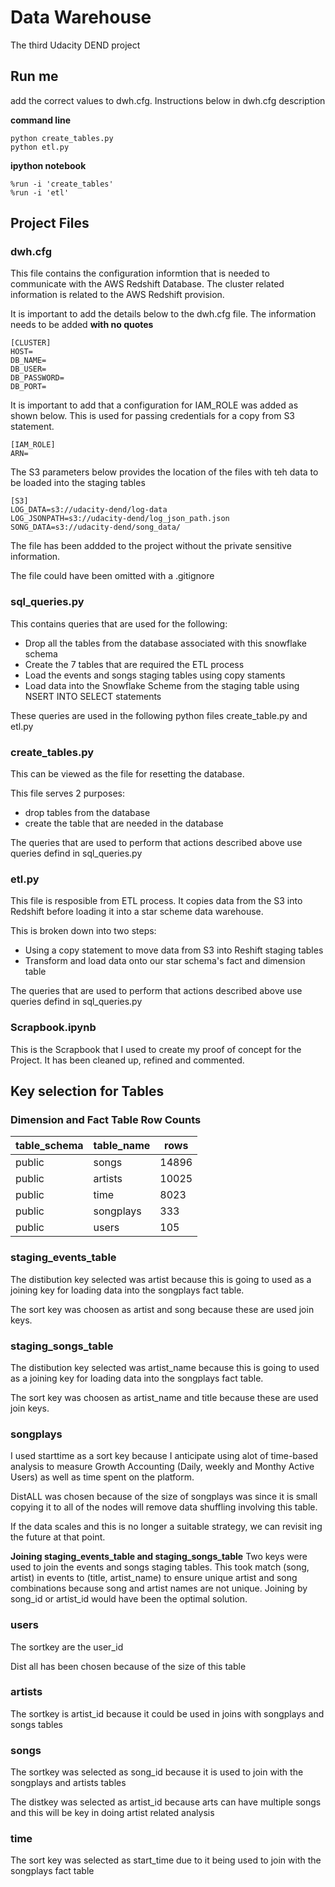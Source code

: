 # Data Warehouse

The third Udacity DEND project


## Run me 

add the correct values to dwh.cfg. Instructions below in dwh.cfg description

**command line**
```
python create_tables.py
python etl.py
```

**ipython notebook**
```
%run -i 'create_tables'
%run -i 'etl'
```

## Project Files

### dwh.cfg

This file contains the configuration informtion that is needed to communicate with the AWS Redshift Database. The cluster related information is related to the AWS Redshift provision. 

It is important to add the details below to the dwh.cfg file. The information needs to be added **with no quotes**

```
[CLUSTER]
HOST=
DB_NAME=
DB_USER=
DB_PASSWORD=
DB_PORT=
```
It is important to add that a configuration for IAM_ROLE was added as shown below. This is used for passing credentials for a copy from S3 statement.

```
[IAM_ROLE]
ARN=
```

The S3 parameters below provides the location of the files with teh data to be loaded into the staging tables 

```
[S3]
LOG_DATA=s3://udacity-dend/log-data
LOG_JSONPATH=s3://udacity-dend/log_json_path.json
SONG_DATA=s3://udacity-dend/song_data/
```

The file has been addded to the project without the private sensitive information. 

The file could have been omitted with a .gitignore


### sql_queries.py

This contains queries that are used for the following: 
* Drop all the tables from the database associated with this snowflake schema
* Create the 7 tables that are required the ETL process
* Load the events and songs staging tables using copy staments
* Load data into the Snowflake Scheme from the staging table using NSERT INTO SELECT statements

These queries are used in the following python files create_table.py and etl.py


### create_tables.py

This can be viewed as the file for resetting the database. 

This file serves 2 purposes:
* drop tables from the database
* create the table that are needed in the database 

The queries that are used to perform that actions described above use queries defind in sql_queries.py


### etl.py

This file is resposible from ETL process. It copies data from the S3 into Redshift before loading it into a star scheme data warehouse. 

This is broken down into two steps:
* Using a copy statement to move data from S3 into Reshift staging tables
* Transform and load data onto our star schema's fact and dimension table

The queries that are used to perform that actions described above use queries defind in sql_queries.py


### Scrapbook.ipynb

This is the Scrapbook that I used to create my proof of concept for the Project. It has been cleaned up, refined and commented. 


## Key selection for Tables


### Dimension and Fact Table Row Counts

table_schema|table_name|rows
--- | --- | ---
public|songs|14896
public|artists|10025
public|time|8023
public|songplays|333
public|users|105



### staging_events_table

The distibution key selected was artist because this is going to used as a joining key for loading data into the songplays fact table.

The sort key was choosen as artist and song because these are used join keys. 

### staging_songs_table

The distibution key selected was artist_name because this is going to used as a joining key for loading data into the songplays fact table.

The sort key was choosen as artist_name and title because these are used join keys. 

### songplays

I used starttime as a sort key because I anticipate using alot of time-based analysis to measure Growth Accounting (Daily, weekly and Monthy Active Users) as well as time spent on the platform.

DistALL was chosen because of the size of songplays was since it is small copying it to all of the nodes will remove data shuffling involving this table.

If the data scales and this is no longer a suitable strategy, we can revisit ing the future at that point.

**Joining staging_events_table and staging_songs_table**
Two keys were used to join the events and songs staging tables. This took match (song, artist) in events to (title, artist_name) to ensure unique artist and song combinations because song and artist names are not unique. Joining by song_id or artist_id would have been the optimal solution.

### users

The sortkey are the user_id

Dist all has been chosen because of the size of this table 

### artists

The sortkey is artist_id because it could be used in joins with songplays and songs tables

### songs

The sortkey was selected as song_id because it is used to join with the songplays and artists tables

The distkey was selected as artist_id because arts can have multiple songs and this will be key in doing artist related analysis

### time

The sort key was selected as start_time due to it being used to join with the songplays fact table


